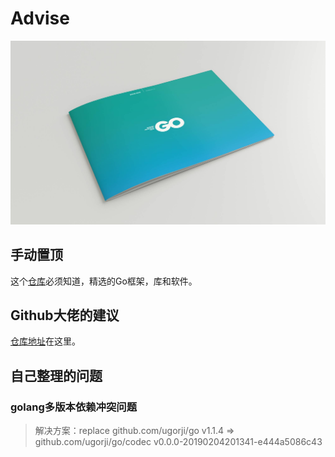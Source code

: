 # Advise

![images](images/Go-BB_cover.jpg)

## 手动置顶

这个[仓库](https://awesome-go.com/)必须知道，精选的Go框架，库和软件。

## Github大佬的建议

[仓库地址](https://github.com/cristaloleg/go-advices/blob/master/README_ZH.md)在这里。

## 自己整理的问题

### golang多版本依赖冲突问题

> 解决方案：replace github.com/ugorji/go v1.1.4 => github.com/ugorji/go/codec v0.0.0-20190204201341-e444a5086c43
